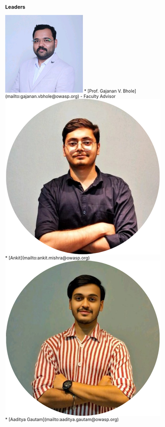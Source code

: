 ### Leaders
<img width = "250" height = "250" src="assets/sir-new.jpeg"/>
* [Prof. Gajanan V. Bhole](mailto:gajanan.vbhole@owasp.org) -  Faculty Advisor 
 <img src="assets/me.png"/>
* [Ankit](mailto:ankit.mishra@owasp.org) 
  <img src="assets/ag.png"/>
* [Aaditya Gautam](mailto:aaditya.gautam@owasp.org)

